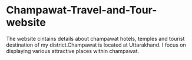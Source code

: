 # Champawat-Travel-and-Tour-website
<p>The website cintains details about champawat hotels, temples and tourist destination of my district.Champawat is located at Uttarakhand. I focus on displaying various attractive places within champawat.</p>
